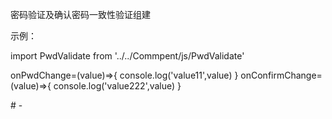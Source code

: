 密码验证及确认密码一致性验证组建

示例：

import PwdValidate from '../../Commpent/js/PwdValidate'

 onPwdChange=(value)=>{
    console.log('value11',value)
  }
  onConfirmChange=(value)=>{
    console.log('value222',value)
  }

<PwdValidate format='1' onPwdChange={this.onPwdChange} onConfirmChange={this.onConfirmChange}/>
# -
